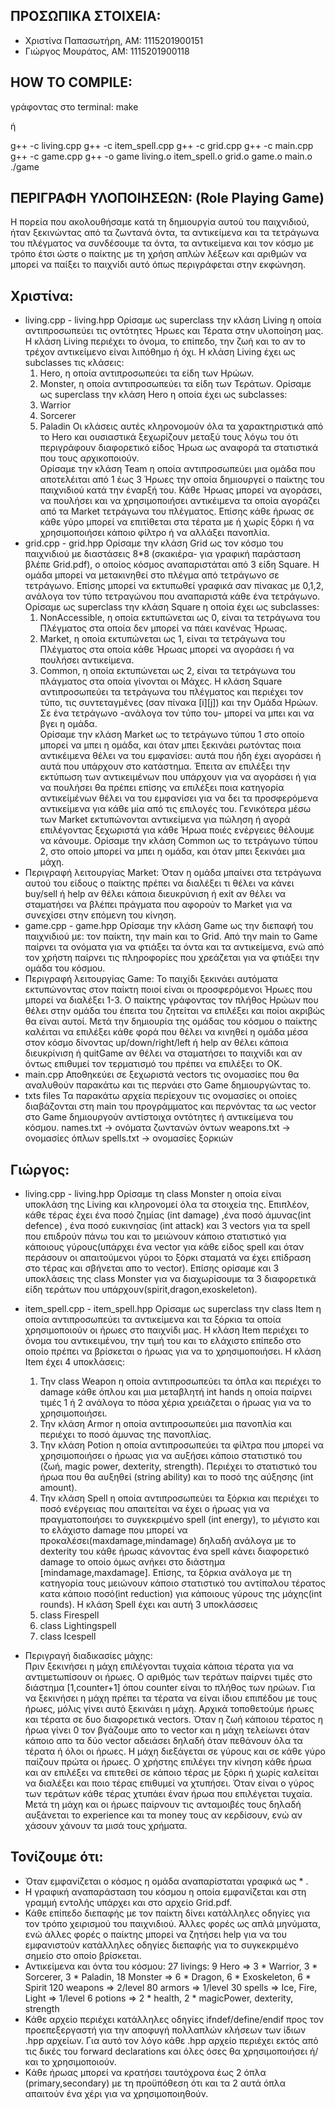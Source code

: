 ## ΠΡΟΣΩΠΙΚΑ ΣΤΟΙΧΕΙΑ:
- Χριστίνα Παπασωτήρη, AM: 1115201900151
- Γιώργος Μουράτος, ΑΜ: 1115201900118

## HOW TO COMPILE:
γράφοντας στο terminal: make

ή

g++ -c living.cpp
g++ -c item_spell.cpp
g++ -c grid.cpp
g++ -c main.cpp
g++ -c game.cpp
g++ -o game living.o item_spell.o grid.o game.o main.o
./game 
 
## ΠΕΡΙΓΡΑΦΗ ΥΛΟΠΟΙΗΣΕΩΝ: (Role Playing Game)
Η πορεία που ακολουθήσαμε κατά τη δημιουργία αυτού του παιχνιδιού, ήταν ξεκινώντας από τα ζωντανά όντα, τα αντικείμενα και τα τετράγωνα του πλέγματος να συνδέσουμε τα όντα, τα αντικείμενα και τον κόσμο με τρόπο έτσι ώστε ο παίκτης με τη χρήση απλών λέξεων και αριθμών να μπορεί να παίξει το παιχνίδι αυτό όπως περιγράφεται στην εκφώνηση.       

## Χριστίνα:
- living.cpp - living.hpp
    Ορίσαμε ως superclass την κλάση Living η οποία αντιπροσωπεύει τις οντότητες Ήρωες και Τέρατα στην υλοποίηση μας. Η κλάση Living περιέχει το όνομα, το επίπεδο, την ζωή και το αν το τρέχον αντικείμενο είναι λιπόθημο ή όχι. 
    Η κλάση Living έχει ως subclasses τις κλάσεις:
    1) Hero, η οποία αντιπροσωπεύει τα είδη των Ηρώων.
    2) Monster, η οποία αντιπροσωπεύει τα είδη των Τεράτων.
    Ορίσαμε ως superclass την κλάση Hero η οποία έχει ως subclasses:
    1) Warrior
    2) Sorcerer
    3) Paladin
    Οι κλάσεις αυτές κληρονομούν όλα τα χαρακτηριστικά από το Hero και ουσιαστικά ξεχωρίζουν μεταξύ τους λόγω του ότι περιγράφουν διαφορετικό είδος Ήρωα ως αναφορά τα στατιστικά που τους αρχικοποιούν.    
    Ορίσαμε την κλάση Team η οποία αντιπροσωπεύει μια ομάδα που αποτελέιται από 1 έως 3 Ήρωες την οποία δημιουργεί ο παίκτης του παιχνιδιού κατά την έναρξή του.
    Κάθε Ήρωας μπορεί να αγοράσει, να πουλήσει και να χρησιμοποιήσει αντικέιμενα τα οποία αγοράζει από τα Market τετράγωνα του πλέγματος. Επίσης κάθε ήρωας σε κάθε γύρο μπορεί να επιτίθεται στα τέρατα με ή χωρίς ξόρκι ή να χρησιμοποιήσει κάποιο φίλτρο ή να αλλάξει πανοπλία.
- grid.cpp - grid.hpp
    Ορίσαμε την κλάση Grid ως τον κόσμο του παιχνιδιού με διαστάσεις 8*8 (σκακιέρα- για γραφική παράσταση βλέπε Grid.pdf), ο οποίος κόσμος αναπαριστάται από 3 είδη Square. Η ομάδα μπορεί να μετακινηθεί στο πλέγμα από τετράγωνο σε τετράγωνο. Επίσης μπορεί να εκτυπωθεί γραφικά σαν πίνακας με 0,1,2, ανάλογα τον τύπο τετραγώνου που αναπαριστά κάθε ένα τετράγωνο. 
    Ορίσαμε ως superclass την κλάση Square η οποία έχει ως subclasses:
    1) NonAccessible, η οποία εκτυπώνεται ως 0, είναι τα τετράγωνα του Πλέγματος στα οποία δεν μπορεί να πάει κανένας Ήρωας.
    2) Market, η οποία εκτυπώνεται ως 1, είναι τα τετράγωνα του Πλέγματος στα οποία κάθε Ήρωας μπορεί να αγοράσει ή να πουλήσει αντικείμενα.
    3) Common, η οποία εκτυπώνεται ως 2, είναι τα τετράγωνα του πλάγματος στα οποία γίνονται οι Μάχες.
    Η κλάση Square αντιπροσωπεύει τα τετράγωνα του πλέγματος και περιέχει τον τύπο, τις συντεταγμένες (σαν πίνακα [i][j]) και την Ομάδα Ηρώων. Σε ένα τετράγωνο -ανάλογα τον τύπο του- μπορεί να μπει και να βγει η ομάδα.    
    Ορίσαμε την κλάση Market ως το τετράγωνο τύπου 1 στο οποίο μπορεί να μπει η ομάδα, και όταν μπει ξεκινάει ρωτόντας ποια αντικέιμενα θέλει να του εμφανίσει: αυτά που ήδη έχει αγοράσει ή αυτά που υπάρχουν στο κατάστημα. Έπειτα αν επιλέξει την εκτύπωση των αντικειμένων που υπάρχουν για να αγοράσει ή για να πουλήσει θα πρέπει επίσης να επιλέξει ποια κατηγορία αντικείμένων θέλει να του εμφανίσει για να δει τα προσφερόμενα αντικείμενα για κάθε μία από τις επιλογές του. Γενικότερα μέσω των Market εκτυπώνονται αντικείμενα για πώληση ή αγορά επιλέγοντας ξεχωριστά για κάθε Ήρωα ποιές ενέργειες θέλουμε να κάνουμε. 
    Ορίσαμε την κλάση Common ως το τετράγωνο τύπου 2, στο οποίο μπορεί να μπει η ομάδα, και όταν μπει ξεκινάει μια μάχη.     
- Περιγραφή λειτoυργίας Market:
    Όταν η ομάδα μπαίνει στα τετράγωνα αυτού του είδους ο παίκτης πρέπει να διαλέξει τι θέλει να κάνει buy/sell ή help αν θέλει κάποια διευκρύνιση ή exit αν θέλει να σταματήσει να βλέπει πράγματα που αφορούν το Market για να συνεχίσει στην επόμενη του κίνηση. 
- game.cpp - game.hpp
    Ορίσαμε την κλάση Game ως την διεπαφή του παιχνιδιού με: τον παίκτη, την main και το Grid. 
    Από την main το Game παίρνει τα ονόματα για να φτιάξει τα όντα και τα αντικείμενα, ενώ από τον χρήστη παίρνει τις πληροφορίες που χρεάζεται για να φτιάξει την ομάδα του κόσμου. 
- Περιγραφή λειτουργίας Game:
    Το παιχίδι ξεκινάει αυτόματα εκτυπώνοντας στον παίκτη ποιοί είναι οι προσφερόμενοι Ήρωες που μπορεί να διαλέξει 1-3. Ο παίκτης γράφοντας τον πλήθος Ηρώων που θέλει στην ομάδα του έπειτα του ζητείται να επιλέξει και ποίοι ακριβώς θα είναι αυτοί. Μετά την δημιουρία της ομάδας του κόσμου ο παίκτης καλέιται να επιλέξει κάθε φορά που θέλει να κινηθεί η ομάδα μέσα στον κόσμο δίνοντας up/down/right/left ή help αν θέλει κάποια διευκρίνιση ή quitGame αν θέλει να σταματήσει το παιχνίδι και αν όντως επιθυμεί τον τερματισμό του πρέπει να επιλέξει το OK.
- main.cpp 
    Αποθηκεύει σε ξεχωριστά vectors τις ονομασίες που θα αναλυθούν παρακάτω και τις περνάει στο Game δημιουργώντας το.
- txts files
    Τα παρακάτω αρχεία περίεχουν τις ονομασίες οι οποίες διαβάζονται στη main του προγράμματος και περνόντας τα ως vector στο Game δημιουργούν αντίστοιχα οντότητες ή αντικείμενα του κόσμου. 
    names.txt -> ονόματα ζωντανών όντων
    weapons.txt -> ονομασίες όπλων
    spells.txt -> ονομασίες ξορκιών 

## Γιώργος:
- living.cpp - living.hpp
    Ορίσαμε τη class Monster η οποία είναι υποκλάση της Living και κληρονομεί όλα τα στοιχεία της. Επιπλέον, κάθε τέρας έχει ένα ποσό ζημίας (int damage) ,ένα ποσό άμυνας(int defence) , ένα ποσό ευκινησίας (int attack) και 3 vectors για τα spell που επιδρούν πάνω του και το μειώνουν κάποιο στατιστικό για κάποιους γύρους(υπάρχει ένα vector για κάθε είδος spell και όταν περάσουν οι απαιτούμενοι γύροι το ξόρκι σταματά να έχει επίδραση στο τέρας και σβήνεται απο το vector). Επίσης ορίσαμε και 3 υποκλάσεις της class Monster για να διαχωρίσουμε τα 3 διαφορετικά είδη τεράτων που υπάρχουν(spirit,dragon,exoskeleton).
- item_spell.cpp - item_spell.hpp
    Ορίσαμε ως superclass την class Item η οποία αντιπροσωπεύει τα αντικείμενα και τα ξόρκια τα οποία χρησιμοποιούν οι ήρωες στο παιχνίδι μας. Η κλάση Item περιέχει το όνομα του αντικειμένου, την τιμή του και το ελάχιστο επίπεδο στο οποίο πρέπει να βρίσκεται ο ήρωας για να το χρησιμοποιήσει. Η κλάση Item έχει 4 υποκλάσεις:
    1) Την class Weapon η οποία αντιπροσωπεύει τα όπλα και περιέχει το damage κάθε όπλου και μια μεταβλητή int hands η οποία παίρνει τιμές 1 ή 2 ανάλογα το πόσα χέρια χρειάζεται ο ήρωας για να το χρησιμοποιήσει. 
    2) Την κλάση Αrmor η οποία αντιπροσωπεύει μια πανοπλία και περιέχει το ποσό άμυνας της πανοπλίας.
    3) Την κλάση Potion η οποία αντιπροσωπεύει τα φίλτρα που μπορεί να χρησιμοποιήσει ο ήρωας για να αυξήσει κάποιο στατιστικό του (ζωή, magic power, dexterity, strength). Περιέχει το στατιστικό του ήρωα που θα αυξηθεί (string ability) και το ποσό της αύξησης (int amount).
    4) Την κλάση Spell η οποία αντιπροσωπεύει τα ξόρκια και περιέχει το ποσό ενέργειας που απαιτείται να έχει ο ήρωας για να πραγματοποιήσει το συγκεκριμένο spell (int energy), το μέγιστο και το ελάχιστο damage που μπορεί να προκαλέσει(maxdamage,mindamage) δηλαδή ανάλογα με το dexterity του κάθε ήρωας κάνοντας ένα spell κάνει διαφορετικό damage το οποίο όμως ανήκει στο διάστημα [mindamage,maxdamage]. Επίσης, τα ξόρκια ανάλογα με τη κατηγορία τους μειώνουν κάποιο στατιστικό του αντίπαλου τέρατος κατα κάποιο ποσό(int reduction) για κάποιους γύρους της μάχης(int rounds).
    H κλάση Spell έχει και αυτή 3 υποκλάσσεις 
    1) class Firespell 
    2) class Lightingspell
    3) class Icespell

- Περιγραγή διαδικασίες μάχης:  
Πριν ξεκινήσει η μάχη επιλέγονται τυχαία κάποια τέρατα για να αντιμετωπίσουν οι ήρωες. Ο αριθμός των τεράτων παίρνει τιμές στο διάστημα [1,counter+1] όπου counter είναι το πλήθος των ηρώων. Για να ξεκινήσει η μάχη πρέπει τα τέρατα να είναι ίδιου επιπέδου με τους ήρωες, μόλις γίνει αυτό ξεκινάει η μάχη. Αρχικά τοποθετούμε ήρωες και τέρατα σε δυο διαφορετικά vectors. Όταν η ζωή κάποιου τέρατος η ήρωα γίνει 0 τον βγάζουμε απο το vector και η μάχη τελείωνει όταν κάποιο απο τα δύο vector αδειάσει δηλαδή όταν πεθάνουν όλα τα τέρατα ή όλοι οι ήρωες. Η μάχη διεξάγεται σε γύρους και σε κάθε γύρο παίζουν πρώτα οι ήρωες. Ο χρήστης επιλέγει την κίνηση κάθε ήρωα και αν επιλέξει να επιτεθεί σε κάποιο τέρας με ξόρκι ή χωρίς καλείται να διαλέξει και ποιο τέρας επιθυμεί να χτυπήσει. Όταν είναι ο γύρος των τεράτων κάθε τέρας χτυπάει έναν ήρωα που επιλέγεται τυχαία. Μετά τη μάχη και οι ήρωες παίρνουν τις ανταμοιβές τους δηλαδή αυξάνεται το experience και τα money τους αν κερδίσουν, ενώ αν χάσουν χάνουν τα μισά τους χρήματα.


## Τονίζουμε ότι:
- Όταν εμφανίζεται ο κόσμος η ομάδα αναπαρίσταται γραφικά ως * .
- Η γραφική αναπαράσταση του κόσμου η οποία εμφανίζεται και στη γραμμή εντολής υπάρχει και στο αρχείο Grid.pdf.
- Κάθε επίπεδο διεπαφής με τον παίκτη δίνει κατάλληλες οδηγίες για τον τρόπο χειρισμού του παιχνιδιού. Άλλες φορές ως απλά μηνύματα, ενώ άλλες φορές ο παίκτης μπορεί να ζητήσει help για να του εμφανιστούν κατάλληλες οδηγίες διεπαφής για το συγκεκριμένο σημείο στο οποίο βρίσκεται.
- Αντικείμενα και όντα του κόσμου:
    27 livings:
        9 Hero => 3 * Warrior, 3 * Sorcerer, 3 * Paladin,
        18 Monster => 6 * Dragon, 6 * Exoskeleton, 6 * Spirit
    120 weapons => 2/level
    80 armors => 1/level
    30 spells => Ice, Fire, Light => 1/level
    6 potions => 2 * health, 2 * magicPower, dexterity, strength 
- Κάθε αρχείο περιέχει κατάλληλες οδηγίες ifndef/define/endif προς τον προεπεξεργαστή για την αποφυγή πολλαπλών κλήσεων των ίδιων .hpp αρχείων. Για αυτό τον λόγο κάθε .hpp αρχείο περιέχει εκτός από τις δικές του forward declarations και όλες όσες θα χρησιμοποιήσει ή/και το χρησιμοποιούν.
- Kάθε ήρωας μπορεί να κρατήσει ταυτόχρονα έως 2 όπλα (primary,secondary) με τη προϋπόθεση ότι και τα 2 αυτά όπλα απαιτούν ένα χέρι για να χρησιμοποιηθούν.